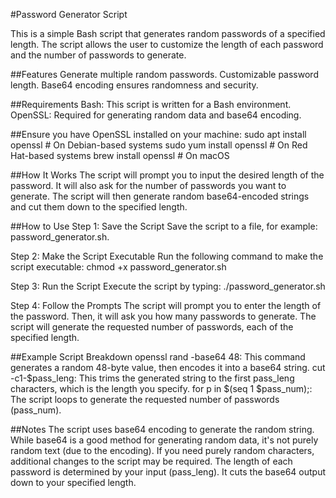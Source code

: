 #Password Generator Script

This is a simple Bash script that generates random passwords of a specified length. The script allows the user to customize the length of each password and the number of passwords to generate.

##Features
Generate multiple random passwords.
Customizable password length.
Base64 encoding ensures randomness and security.

##Requirements
Bash: This script is written for a Bash environment.
OpenSSL: Required for generating random data and base64 encoding.

##Ensure you have OpenSSL installed on your machine:
sudo apt install openssl   # On Debian-based systems
sudo yum install openssl   # On Red Hat-based systems
brew install openssl       # On macOS

##How It Works
The script will prompt you to input the desired length of the password.
It will also ask for the number of passwords you want to generate.
The script will then generate random base64-encoded strings and cut them down to the specified length.

##How to Use
Step 1: Save the Script
Save the script to a file, for example: password_generator.sh.

Step 2: Make the Script Executable
Run the following command to make the script executable:
chmod +x password_generator.sh

Step 3: Run the Script
Execute the script by typing:
./password_generator.sh

Step 4: Follow the Prompts
The script will prompt you to enter the length of the password.
Then, it will ask you how many passwords to generate.
The script will generate the requested number of passwords, each of the specified length.

##Example Script Breakdown
openssl rand -base64 48: This command generates a random 48-byte value, then encodes it into a base64 string.
cut -c1-$pass_leng: This trims the generated string to the first pass_leng characters, which is the length you specify.
for p in $(seq 1 $pass_num);: The script loops to generate the requested number of passwords (pass_num).

##Notes
The script uses base64 encoding to generate the random string. While base64 is a good method for generating random data, it's not purely random text (due to the encoding). 
If you need purely random characters, additional changes to the script may be required.
The length of each password is determined by your input (pass_leng). It cuts the base64 output down to your specified length.

